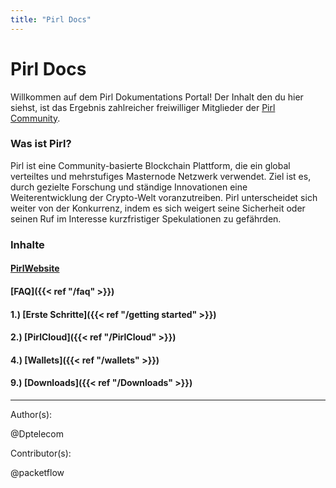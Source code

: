 ```yaml
---
title: "Pirl Docs"
---
```


# Pirl Docs

Willkommen auf dem Pirl Dokumentations Portal! Der Inhalt den du hier siehst, ist das Ergebnis zahlreicher freiwilliger Mitglieder der [Pirl Community](https://discord.gg/ZSAzcmn).

### Was ist Pirl?

Pirl ist eine Community-basierte Blockchain Plattform, die ein global verteiltes und mehrstufiges Masternode Netzwerk verwendet. Ziel ist es, durch gezielte Forschung und ständige Innovationen eine Weiterentwicklung der Crypto-Welt voranzutreiben. Pirl unterscheidet sich weiter von der Konkurrenz, indem es sich weigert seine Sicherheit oder seinen Ruf im Interesse kurzfristiger Spekulationen zu gefährden.

### Inhalte
#### [PirlWebsite](https://pirl.io/en/ "PirlWebsite")
#### [FAQ]({{< ref "/faq" >}})
#### 1.) [Erste Schritte]({{< ref "/getting started" >}})
#### 2.) [PirlCloud]({{< ref "/PirlCloud" >}})
#### 4.) [Wallets]({{< ref "/wallets" >}})
#### 9.) [Downloads]({{< ref "/Downloads" >}})


---
Author(s):

@Dptelecom

Contributor(s):

@packetflow
